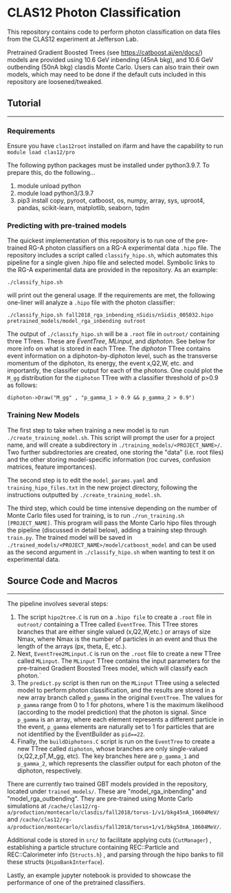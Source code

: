 # CLAS12 Photon Classification
This repository contains code to perform photon classification on data files from the CLAS12 experiment at Jefferson Lab.

Pretrained Gradient Boosted Trees (see https://catboost.ai/en/docs/) models are provided using 10.6 GeV inbending (45nA bkg), and 10.6 GeV outbending (50nA bkg) clasdis Monte Carlo. Users can also train their own models, which may need to be done if the default cuts included in this repository are loosened/tweaked. 

## Tutorial
---

### Requirements

Ensure you have `clas12root` installed on ifarm and have the capability to run `module load clas12/pro`

The following python packages must be installed under python3.9.7. To prepare this, do the following...

  1. module unload python
  2. module load python3/3.9.7
  3. pip3 install copy, pyroot, catboost, os, numpy, array, sys, uproot4, pandas, scikit-learn, matplotlib, seaborn, tqdm
  
### Predicting with pre-trained models

The quickest implementation of this repository is to run one of the pre-trained RG-A photon classifiers on a RG-A experimental data `.hipo` file. The repository includes a script called `classify_hipo.sh`, which automates this pipeline for a single given .hipo file and selected model. Symbolic links to the RG-A experimental data are provided in the repository. As an example:

```
./classify_hipo.sh
```

will print out the general usage. If the requirements are met, the following one-liner will analyze a `.hipo` file with the photon classifier:

```
./classify_hipo.sh fall2018_rga_inbending_nSidis/nSidis_005032.hipo pretrained_models/model_rga_inbending outroot
```

The output of `./classify_hipo.sh` will be a `.root` file in `outroot/` containing three TTrees. These are *EventTree*, *MLinput*, and *diphoton*. See below for more info on what is stored in each TTree. The *diphoton* TTree contains event information on a diphoton-by-diphoton level, such as the transverse momentum of the diphoton, its energy, the event x,Q2,W, etc. and importantly, the classifier output for each of the photons. One could plot the `M_gg` distribution for the `diphoton` TTree with a classifier threshold of p>0.9 as follows:

  ```
  diphoton->Draw("M_gg" , "p_gamma_1 > 0.9 && p_gamma_2 > 0.9") 
  ```

### Training New Models

The first step to take when training a new model is to run `./create_training_model.sh`. This script will prompt the user for a project name, and will create a subdirectory in `./training_models/<PROJECT_NAME>/`. Two further subdirectories are created, one storing the "data" (i.e. root files) and the other storing model-specific information (roc curves, confusion matrices, feature importances). 

The second step is to edit the `model_params.yaml` and `training_hipo_files.txt` in the new project directory, following the instructions outputted by `./create_training_model.sh`. 

The third step, which could be time intensive depending on the number of Monte Carlo files used for training, is to run `./run_training.sh [PROJECT_NAME]`. This program will pass the Monte Carlo hipo files through the pipeline (discussed in detail below), adding a training step through `train.py`. The trained model will be saved in `./trained_models/<PROJECT_NAME>/model/catboost_model` and can be used as the second argument in `./classify_hipo.sh` when wanting to test it on experimental data. 

## Source Code and Macros
---

The pipeline involves several steps:

1. The script `hipo2tree.C` is run on a `.hipo file` to create a `.root` file in `outroot/` containing a TTree called `EventTree`. This TTree stores branches that are either single valued (x,Q2,W,etc.) or arrays of size Nmax, where Nmax is the number of particles in an event and thus the length of the arrays (px, theta, E, etc.). 
2. Next, `EventTree2MLinput.C` is run on the `.root` file to create a new TTree called `MLinput`. The `MLinput` TTree contains the input parameters for the pre-trained Gradient Boosted Trees model, which will classify each photon.`
3. The `predict.py` script is then run on the `MLinput` TTree using a selected model to perform photon classification, and the results are stored in a new array branch called `p_gamma` in the original `EventTree`. The values for `p_gamma` range from 0 to 1 for photons, where 1 is the maximum likelihood (according to the model prediction) that the photon is signal. Since `p_gamma` is an array, where each element represents a different particle in the event, `p_gamma` elements are naturally set to 1 for particles that are not identified by the EventBuilder as `pid==22`.
4. Finally, the `buildDiphotons.C` script is run on the `EventTree` to create a new TTree called `diphoton`, whose branches are only single-valued (x,Q2,z,pT,M_gg, etc). The key branches here are `p_gamma_1` and `p_gamma_2`, which represents the classifier output for each photon of the diphoton, respectively.

There are currently two trained GBT models provided in the repository, located under `trained_models/`. These are "model_rga_inbending" and "model_rga_outbending". They are pre-trained using Monte Carlo simulations at `/cache/clas12/rg-a/production/montecarlo/clasdis/fall2018/torus-1/v1/bkg45nA_10604MeV/` and `/cache/clas12/rg-a/production/montecarlo/clasdis/fall2018/torus+1/v1/bkg50nA_10604MeV/`. 

Additional code is stored in `src/` to facilitate applying cuts (`CutManager`) , establishing a particle structure containing REC::Particle and REC::Calorimeter info (`Structs.h`) , and parsing through the hipo banks to fill these structs (`HipoBankInterface`).

Lastly, an example jupyter notebook is provided to showcase the performance of one of the pretrained classifiers.




